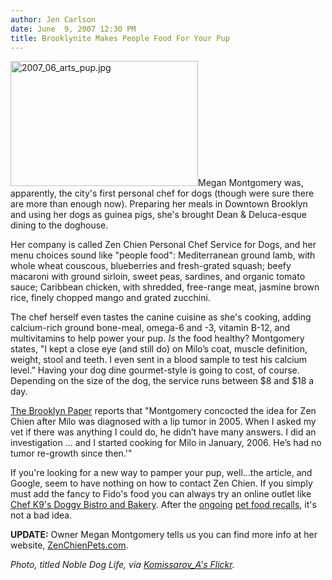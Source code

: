 ```yaml
---
author: Jen Carlson
date: June  9, 2007 12:30 PM
title: Brooklynite Makes People Food For Your Pup
---
```


<p><img alt="2007_06_arts_pup.jpg" src="https://web.archive.org/web/20130424021838im_/http://www.gothamist.com/attachments/arts_jen/2007_06_arts_pup.jpg" width="300" height="200" class="left">Megan Montgomery was, apparently, the city&apos;s first personal chef for dogs (though were sure there are more than enough now). Preparing her meals in Downtown Brooklyn and using her dogs as guinea pigs, she&apos;s brought Dean &amp; Deluca-esque dining to the doghouse. </p>

<p>Her company is called Zen Chien Personal Chef Service for Dogs, and her menu choices sound like &quot;people food&quot;: Mediterranean ground lamb, with whole wheat couscous, blueberries and fresh-grated squash; beefy macaroni with ground sirloin, sweet peas, sardines, and organic tomato sauce; Caribbean chicken, with shredded, free-range meat, jasmine brown rice, finely chopped mango and grated zucchini.</p>

<p>The chef herself even tastes the canine cuisine as she&apos;s cooking, adding calcium-rich ground bone-meal, omega-6 and -3, vitamin B-12, and multivitamins to help power your pup. <em>Is</em> the food healthy? Montgomery states, &quot;I kept a close eye (and still do) on Milo&#x2019;s coat, muscle definition, weight, stool and teeth. I even sent in a blood sample to test his calcium level.&#x201D; Having your dog dine gourmet-style is going to cost, of course. Depending on the size of the dog, the service runs between $8 and $18 a day.</p>

<p><a href="https://web.archive.org/web/20130424021838/http://www.brooklynpaper.com/stories/30/23/30_23poochcafe.html">The Brooklyn Paper</a> reports that &quot;Montgomery concocted the idea for Zen Chien after Milo was diagnosed with a lip tumor in 2005. When I asked my vet if there was anything I could do, he didn&#x2019;t have many answers. I did an investigation &#x2026; and I started cooking for Milo in January, 2006. He&#x2019;s had no tumor re-growth since then.&apos;&quot;</p>

<p>If you&apos;re looking for a new way to pamper your pup, well...the article, and Google, seem to have nothing on how to contact Zen Chien. If you simply must add the fancy to Fido&apos;s food you can always try an online outlet like <a href="https://web.archive.org/web/20130424021838/http://www.chefk9.com/gourmet-dog-food.html">Chef K9&apos;s Doggy Bistro and Bakery</a>. After the <a href="https://web.archive.org/web/20130424021838/http://news.google.com/news?um=1&amp;tab=wn&amp;hl=en&amp;q=pet%20food%20recall">ongoing</a> <a href="https://web.archive.org/web/20130424021838/http://www.gothamist.com/2007/03/17/pet_food_recall.php">pet food recalls</a>, it&apos;s not a bad idea. </p>

<p><strong>UPDATE:</strong> Owner Megan Montgomery tells us you can find more info at her website, <a href="https://web.archive.org/web/20130424021838/http://www.zenchienpets.com/">ZenChienPets.com</a>.</p>

<p><em>Photo, titled Noble Dog Life, via <a href="https://web.archive.org/web/20130424021838/http://www.flickr.com/photos/72649331@N00/397434551/">Komissarov_A&apos;s Flickr</a>.</em></p>